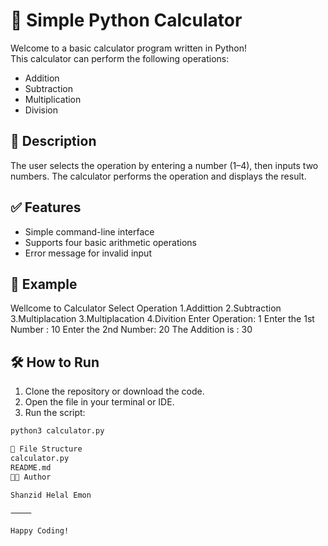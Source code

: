 # 🔢 Simple Python Calculator

Welcome to a basic calculator program written in Python!  
This calculator can perform the following operations:

- Addition
- Subtraction
- Multiplication
- Division

## 📄 Description

The user selects the operation by entering a number (1–4), then inputs two numbers. The calculator performs the operation and displays the result.

## ✅ Features

- Simple command-line interface
- Supports four basic arithmetic operations
- Error message for invalid input

## 🧪 Example
Wellcome to Calculator
Select Operation
1.Addittion
2.Subtraction
3.Multiplacation
3.Multiplacation
4.Divition
Enter Operation: 1
Enter the 1st Number : 10
Enter the 2nd Number: 20
The Addition is : 30
## 🛠️ How to Run

1. Clone the repository or download the code.
2. Open the file in your terminal or IDE.
3. Run the script:

```bash
python3 calculator.py

📁 File Structure
calculator.py
README.md
👨‍💻 Author

Shanzid Helal Emon

⸻

Happy Coding!




